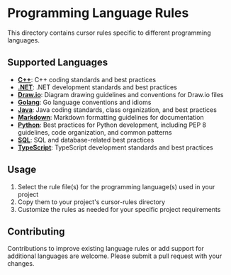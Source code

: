 # Programming Language Rules

This directory contains cursor rules specific to different programming languages.

## Supported Languages

- **[C++](./cpp.md)**: C++ coding standards and best practices
- **[.NET](./dotnet.md)**: .NET development standards and best practices
- **[Draw.io](./drawio.md)**: Diagram drawing guidelines and conventions for Draw.io files
- **[Golang](./golang.md)**: Go language conventions and idioms
- **[Java](./java.md)**: Java coding standards, class organization, and best practices
- **[Markdown](./markdown.md)**: Markdown formatting guidelines for documentation
- **[Python](./python.md)**: Best practices for Python development, including PEP 8 guidelines, code organization, and common patterns
- **[SQL](./sql.md)**: SQL and database-related best practices
- **[TypeScript](./typescript.md)**: TypeScript development standards and best practices

## Usage

1. Select the rule file(s) for the programming language(s) used in your project
2. Copy them to your project's cursor-rules directory
3. Customize the rules as needed for your specific project requirements

## Contributing

Contributions to improve existing language rules or add support for additional languages are welcome. Please submit a pull request with your changes. 